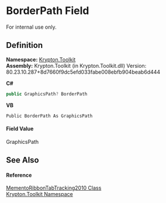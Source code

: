 # BorderPath Field


For internal use only.



## Definition
**Namespace:** <a href="79d2eac2-21f4-54ff-7552-b20c33c30600.md">Krypton.Toolkit</a>  
**Assembly:** Krypton.Toolkit (in Krypton.Toolkit.dll) Version: 80.23.10.287+8d7660f9dc5efd033fabe008ebfb904beab6d444

**C#**
``` C#
public GraphicsPath? BorderPath
```
**VB**
``` VB
Public BorderPath As GraphicsPath
```



#### Field Value
GraphicsPath

## See Also


#### Reference
<a href="a0dbbbe8-c5b8-821b-3681-d3b9d2252925.md">MementoRibbonTabTracking2010 Class</a>  
<a href="79d2eac2-21f4-54ff-7552-b20c33c30600.md">Krypton.Toolkit Namespace</a>  
